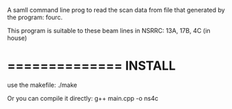 
A samll command line prog to read the scan data from file that generated by the program: fourc.

This program is suitable to these beam lines in NSRRC: 13A, 17B, 4C (in house)


==============
INSTALL
==============

use the makefile:
./make

Or you can compile it directly:
g++ main.cpp -o ns4c
